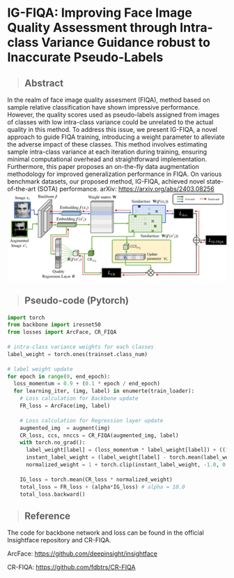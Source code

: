 # IG-FIQA: Improving Face Image Quality Assessment through Intra-class Variance Guidance robust to Inaccurate Pseudo-Labels

>## Abstract
In the realm of face image quality assesment (FIQA), method based on sample relative classification have shown impressive performance. However, the quality scores used as pseudo-labels assigned from images of classes with low intra-class variance could be unrelated to the actual quality in this method. To address this issue, we present IG-FIQA, a novel approach to guide FIQA training, introducing a weight parameter to alleviate the adverse impact of these classes. This method involves estimating sample intra-class variance at each iteration during training, ensuring minimal computational overhead and straightforward implementation. Furthermore, this paper proposes an on-the-fly data augmentation methodology for improved generalization performance in FIQA. On various benchmark datasets, our proposed method, IG-FIQA, achieved novel state-of-the-art (SOTA) performance.
arXiv: https://arxiv.org/abs/2403.08256
<img src="main_figure.png"/>

>## Pseudo-code (Pytorch)

```python
import torch
from backbone import iresnet50
from losses import ArcFace, CR_FIQA

# intra-class variance weights for each classes
label_weight = torch.ones(trainset.class_num)

# label weight update
for epoch in range(0, end_epoch):
  loss_momentum = 0.9 + (0.1 * epoch / end_epoch)
  for learning_iter, (img, label) in enumerte(train_loader):
    # Loss calculation for Backbone update
    FR_loss = ArcFace(img, label)
  
    # Loss calculation for Regression layer update
    augmented_img  = augment(img)
    CR_loss, ccs, nnccs = CR_FIQA(augmented_img, label)
    with torch.no_grad():
      label_weight[label] = (loss_momentum * label_weight[label]) + ((1 - loss_momentum) * ccs)
      instant_label_weight = (label_weight[label] - torch.mean(label_weight)) / (torch.std(label_weight) + 1e-6)
      normalized_weight = 1 + torch.clip(instant_label_weight, -1.0, 0.0)

    IG_loss = torch.mean(CR_loss * normalized_weight)
    total_loss = FR_loss + (alpha*IG_loss) # alpha = 10.0
    total_loss.backward()
```


>## Reference

The code for backbone network and loss can be found in the official Insightface repository and CR-FIQA.

ArcFace: https://github.com/deepinsight/insightface

CR-FIQA: https://github.com/fdbtrs/CR-FIQA
